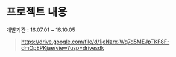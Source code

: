# 프로젝트 내용
개발기간 : 16.07.01 ~ 16.10.05
> https://drive.google.com/file/d/1jeNzrx-Wq7d5MEJpTKF8F-dmOpEPKjae/view?usp=drivesdk
